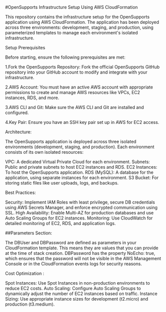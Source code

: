 #OpenSupports Infrastructure Setup Using AWS CloudFormation

This repository contains the infrastructure setup for the OpenSupports application using AWS CloudFormation. The application has been deployed across three environments: development, staging, and production, using parameterized templates to manage each environment's isolated infrastructure.


Setup Prerequisites

Before starting, ensure the following prerequisites are met:

1.Fork the OpenSupports Repository: Fork the official OpenSupports GitHub repository into your GitHub account to modify and integrate with your infrastructure.

2.AWS Account: You must have an active AWS account with appropriate permissions to create and manage AWS resources like VPCs, EC2 instances, RDS, and more.

3.AWS CLI and Git: Make sure the AWS CLI and Git are installed and configured.

4.Key Pair: Ensure you have an SSH key pair set up in AWS for EC2 access.

Architecture:

The OpenSupports application is deployed across three isolated environments (development, staging, and production). Each environment consists of its own isolated resources:

VPC: A dedicated Virtual Private Cloud for each environment.
Subnets: Public and private subnets to host EC2 instances and RDS.
EC2 Instances: To host the OpenSupports application.
RDS (MySQL): A database for the application, using separate instances for each environment.
S3 Bucket: For storing static files like user uploads, logs, and backups.

Best Practices:

Security: Implement IAM Roles with least privilege, secure DB credentials using AWS Secrets Manager, and enforce encrypted communication using SSL.
High Availability: Enable Multi-AZ for production databases and use Auto Scaling Groups for EC2 instances.
Monitoring: Use CloudWatch for detailed monitoring of EC2, RDS, and application logs.

##Parameters Section:

The DBUser and DBPassword are defined as parameters in your CloudFormation template. This means they are values that you can provide at the time of stack creation.
DBPassword has the property NoEcho: true, which ensures that the password will not be visible in the AWS Management Console or in the CloudFormation events logs for security reasons.

Cost Optimization :

Spot Instances: Use Spot Instances in non-production environments to reduce EC2 costs.
Auto Scaling: Configure Auto Scaling Groups to dynamically adjust the number of EC2 instances based on traffic.
Instance Sizing: Use appropriate instance sizes for development (t2.micro) and production (t3.medium).

